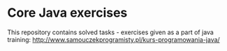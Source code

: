 # Core Java exercises

This repository contains solved tasks - exercises given as a part of java training:
http://www.samouczekprogramisty.pl/kurs-programowania-java/

